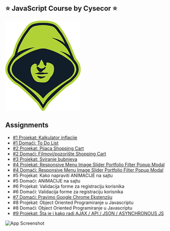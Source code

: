 
## ⭐ JavaScript Course by Cysecor ⭐


![Logo](https://github.com/nstVanja/Cysecor-JS/blob/main/img/cysecor_logo.png?raw=true)


## Assignments

 - [#1 Projekat: Kalkulator inflacije](https://rawcdn.githack.com/nstVanja/Cysecor-JS/931682a7243d85a7169239693e21e492124619cf/Kalkulator%20inflacije/index.html)
 - [#1 Domaći: To Do List](https://rawcdn.githack.com/nstVanja/Cysecor-JS/518b0f0c38201e6b23227e4315b62d67e06de084/ToDoList/index.html)
 - [#2 Projekat: Pijaca Shopping Cart](https://rawcdn.githack.com/nstVanja/Cysecor-JS/dd9a0a9036950c664096de519790aa339567be50/Pijaca%20Shopping%20Cart/index.html)
 - [#2 Domaći: Filmovi/pozorište Shopping Cart](https://rawcdn.githack.com/nstVanja/Cysecor-JS/03cbf91e6d6f5dc976b8820b565ca85b853729b3/Teatar%20Shopping%20Cart/index.html)
 - [#3 Projekat: Sviranje bubnjeva](https://rawcdn.githack.com/nstVanja/Cysecor-JS/50b6171156e0d8d391f0e83b5c366347b765d376/Bubnjevi/index.html)
 - [#4 Projekat: Responsive Menu Image Slider Portfolio Filter  Popup Modal](https://rawcdn.githack.com/nstVanja/Cysecor-JS/2065a6704e3b8a6cf85203cc5ea683ca41c5ba9a/Responsive%20Menu%20Class/index.html)
 - [#4 Domaći: Responsive Menu Image Slider Portfolio Filter  Popup Modal](https://rawcdn.githack.com/nstVanja/Cysecor-JS/13c34b24f441285d2d22597921a77d342e50f834/Responsive%20Menu%20Assignment/index.html)
 - #5 Projekat: Kako napraviti ANIMACIJE na sajtu
 - #5 Domaći: ANIMACIJE na sajtu
 - #6 Projekat: Validacija forme za registraciju korisnika
 - #6 Domaći: Validacija forme za registraciju korisnika
 - [#7 Domaći: Pravimo Google Chrome Ekstenziju](https://github.com/nstVanja/Cysecor-JS/tree/main/Vanja%20Google)
 - #8 Projekat: Object Oriented Programiranje u Javascriptu
 - #8 Domaći: Object Oriented Programiranje u Javascriptu
 - [#9 Projekat: Šta je i kako radi AJAX / API / JSON / ASYNCHRONOUS JS](https://rawcdn.githack.com/nstVanja/Cysecor-JS/fed41254fdac3f814d5880b2747e0c146f69259b/Kako%20radi%20AJAX%20%20API%20%20JSON/index.html)


![App Screenshot](https://i.y.at/🚀?padding=0&transparent=1&height=250)

